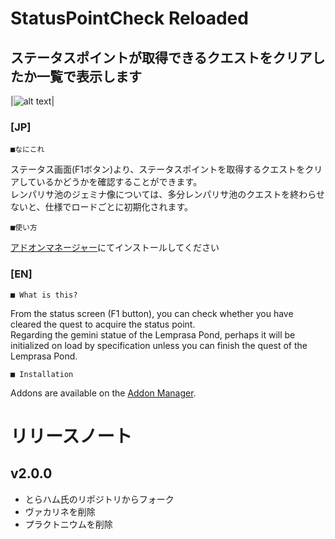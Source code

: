 # StatusPointCheck Reloaded
ステータスポイントが取得できるクエストをクリアしたか一覧で表示します
--
|![alt text](https://i.imgur.com/1NG19rw.png "JP Screenshot")|

### [JP]

	■なにこれ

ステータス画面(F1ボタン)より、ステータスポイントを取得するクエストをクリアしているかどうかを確認することができます。  
レンパリサ池のジェミナ像については、多分レンパリサ池のクエストを終わらせないと、仕様でロードごとに初期化されます。  


	■使い方

[アドオンマネージャー](https://github.com/Excrulon/Tree-of-Savior-Addon-Manager)にてインストールしてください


### [EN]

	■ What is this?

From the status screen (F1 button), you can check whether you have cleared the quest to acquire the status point.  
Regarding the gemini statue of the Lemprasa Pond, perhaps it will be initialized on load by specification unless you can finish the quest of the Lemprasa Pond.  

	■ Installation

Addons are available on the [Addon Manager](https://github.com/Excrulon/Tree-of-Savior-Addon-Manager).

# リリースノート
## v2.0.0
* とらハム氏のリポジトリからフォーク 
* ヴァカリネを削除
* プラクトニウムを削除